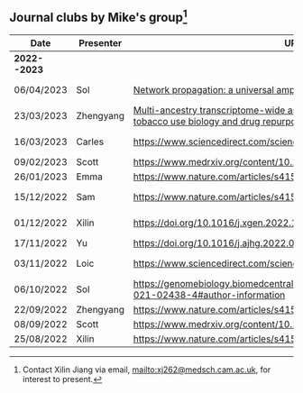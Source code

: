
## Journal clubs by Mike's group[^contact]

   Date       | Presenter | URL                                                                           | Venue
--------------|-----------|-------------------------------------------------------------------------------|-------------------------
**2022--2023**|           |                                                                               | Virtual/Hybrid
   06/04/2023 | Sol       | [Network propagation: a universal amplifier of genetic associations](https://www.nature.com/articles/nrg.2017.38) | Meeting room 2.R034/Zoom
   23/03/2023 | Zhengyang | [Multi-ancestry transcriptome-wide association analyses yield insights into tobacco use biology and drug repurposing](https://www.nature.com/articles/s41588-022-01282-x)                          | Meeting room 2.R059/Zoom
   16/03/2023 | Carles    | <https://www.sciencedirect.com/science/article/pii/S2405471220305020?>        | Meeting room 2.R059/Zoom
   09/02/2023 | Scott     | <https://www.medrxiv.org/content/10.1101/2023.01.07.23284293v3>               | Virtual
   26/01/2023 | Emma      | <https://www.nature.com/articles/s41591-021-01238-4>                          | Virtual
   15/12/2022 | Sam       | <https://www.nature.com/articles/s41588-022-01200-1>                          | Meeting room 2.R034/Zoom
   01/12/2022 | Xilin     | <https://doi.org/10.1016/j.xgen.2022.100190>                                  | Meeting room 2.R034/Zoom
   17/11/2022 | Yu        | <https://doi.org/10.1016/j.ajhg.2022.09.010>                                  | Zoom
   03/11/2022 | Loic      | <https://www.sciencedirect.com/science/article/pii/S0735109722051634>         | Meeting room 0.R097
   06/10/2022 | Sol       | <https://genomebiology.biomedcentral.com/articles/10.1186/s13059-021-02438-4#author-information> | Meeting room 2.R034 
   22/09/2022 | Zhengyang | <https://www.nature.com/articles/s41588-022-01085-0#Abs1>                     |
   08/09/2022 | Scott     | <https://www.medrxiv.org/content/10.1101/2022.08.16.22278868v1>               |
   25/08/2022 | Xilin     | <https://www.nature.com/articles/s41592-022-01540-0>                          |

[^contact]:

    Contact Xilin Jiang via email, <mailto:xj262@medsch.cam.ac.uk>, for interest to present.
